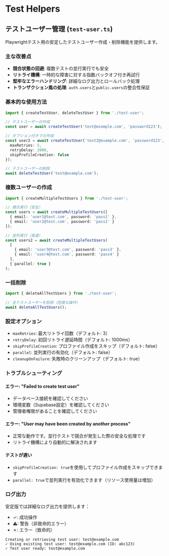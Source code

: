 # Test Helpers

## テストユーザー管理 (`test-user.ts`)

Playwrightテスト用の安定したテストユーザー作成・削除機能を提供します。

### 主な改善点

- **競合状態の回避**: 複数テストの並行実行でも安全
- **リトライ機構**: 一時的な障害に対する指数バックオフ付き再試行
- **堅牢なエラーハンドリング**: 詳細なログ出力とロールバック処理
- **トランザクション風の処理**: `auth.users`と`public.users`の整合性保証

### 基本的な使用方法

```typescript
import { createTestUser, deleteTestUser } from './test-user';

// テストユーザーの作成
const user = await createTestUser('test@example.com', 'password123');

// オプション付きでの作成
const user2 = await createTestUser('test2@example.com', 'password123', {
  maxRetries: 5,
  retryDelay: 2000,
  skipProfileCreation: false
});

// テストユーザーの削除
await deleteTestUser('test@example.com');
```

### 複数ユーザーの作成

```typescript
import { createMultipleTestUsers } from './test-user';

// 順次実行（安全）
const users = await createMultipleTestUsers([
  { email: 'user1@test.com', password: 'pass1' },
  { email: 'user2@test.com', password: 'pass2' }
]);

// 並列実行（高速）
const users2 = await createMultipleTestUsers(
  [
    { email: 'user3@test.com', password: 'pass3' },
    { email: 'user4@test.com', password: 'pass4' }
  ],
  { parallel: true }
);
```

### 一括削除

```typescript
import { deleteAllTestUsers } from './test-user';

// 全テストユーザーを削除（危険な操作）
await deleteAllTestUsers();
```

### 設定オプション

- `maxRetries`: 最大リトライ回数（デフォルト: 3）
- `retryDelay`: 初回リトライ遅延時間（デフォルト: 1000ms）
- `skipProfileCreation`: プロファイル作成をスキップ（デフォルト: false）
- `parallel`: 並列実行の有効化（デフォルト: false）
- `cleanupOnFailure`: 失敗時のクリーンアップ（デフォルト: true）

### トラブルシューティング

#### エラー: "Failed to create test user"
- データベース接続を確認してください
- 環境変数（Supabase設定）を確認してください
- 管理者権限があることを確認してください

#### エラー: "User may have been created by another process"
- 正常な動作です。並行テストで競合が発生した際の安全な処理です
- リトライ機構により自動的に解決されます

#### テストが遅い
- `skipProfileCreation: true`を使用してプロファイル作成をスキップできます
- `parallel: true`で並列実行を有効化できます（リソース使用量は増加）

### ログ出力

安定版では詳細なログ出力を提供します：
- ✓: 成功操作
- ⚠: 警告（非致命的エラー）
- ✗: エラー（致命的）

```
Creating or retrieving test user: test@example.com
✓ Using existing test user: test@example.com (ID: abc123)
✓ Test user ready: test@example.com
```
